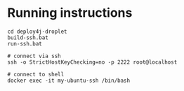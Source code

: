 # Running instructions

```shell
cd deploy4j-droplet
build-ssh.bat
run-ssh.bat

# connect via ssh
ssh -o StrictHostKeyChecking=no -p 2222 root@localhost 

# connect to shell
docker exec -it my-ubuntu-ssh /bin/bash
```